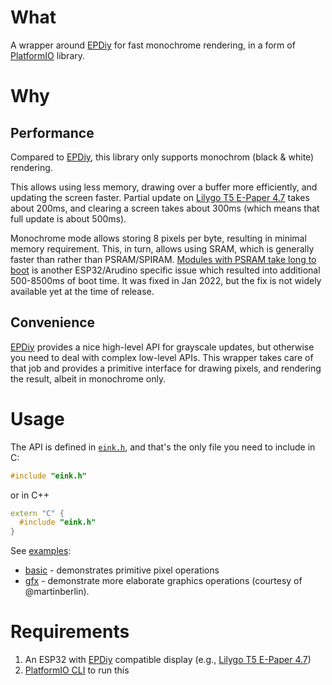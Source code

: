 # What
A wrapper around [EPDiy] for fast monochrome rendering, in a form of [PlatformIO](platformio.org) library.

# Why

## Performance
Compared to [EPDiy], this library only supports monochrom (black & white) rendering.

This allows using less memory, drawing over a buffer more efficiently, and updating the screen faster.
Partial update on [Lilygo T5 E-Paper 4.7] takes about 200ms, and clearing a screen takes about 300ms (which means that full update is about 500ms).

Monochrome mode allows storing 8 pixels per byte, resulting in minimal memory requirement. This, in turn, allows using SRAM, which is generally faster than  rather than PSRAM/SPIRAM. [Modules with PSRAM take long to boot] is another ESP32/Arudino specific issue which resulted into additional 500-8500ms of boot time. It was fixed in Jan 2022, but the fix is not widely available yet at the time of release.

## Convenience 
[EPDiy] provides a nice high-level API for grayscale updates, but otherwise you need to deal with complex low-level APIs.
This wrapper takes care of that job and provides a primitive interface for drawing pixels, and rendering the result, albeit in monochrome only.

# Usage

The API is defined in [`eink.h`](include/eink.h), and that's the only file you need to include in C:
```c
#include "eink.h"
```
or in C++
```cpp
extern "C" {
  #include "eink.h"
}
```

See [examples](examples/):
 * [basic](examples/basic/) - demonstrates primitive pixel operations
 * [gfx](examples/gfx/) - demonstrate more elaborate graphics operations (courtesy of @martinberlin).

# Requirements
1. An ESP32 with [EPDiy](https://github.com/vroland/epdiy) compatible display (e.g., [Lilygo T5 E-Paper 4.7](http://www.lilygo.cn/prod_view.aspx?TypeId=50061&Id=1384&FId=t3:50061:3))
2. [PlatformIO CLI](https://docs.platformio.org/en/latest/core/installation.html) to run this

[EPDiy]: https://github.com/vroland/epdiy
[Lilygo T5 E-Paper 4.7]: http://www.lilygo.cn/prod_view.aspx?TypeId=50061&Id=1384&FId=t3:50061:3
[Modules with PSRAM take long to boot]: https://github.com/espressif/arduino-esp32/issues/5737
